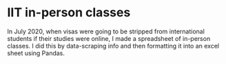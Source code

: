 # IIT in-person classes
In July 2020, when visas were going to be stripped from international students if their studies were online, I made a spreadsheet of in-person classes. I did this by data-scraping info and then formatting it into an excel sheet using Pandas.
